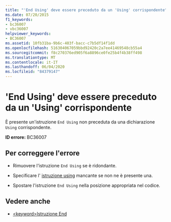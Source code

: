 ```yaml
---
title: "'End Using' deve essere preceduto da un 'Using' corrispondente"
ms.date: 07/20/2015
f1_keywords:
- bc36007
- vbc36007
helpviewer_keywords:
- BC36007
ms.assetid: 10fb31ba-9b6c-403f-bacc-c7b5df14f1dd
ms.openlocfilehash: 516304067059bbd92420c2a7ee41469548cb55a4
ms.sourcegitcommit: f8c270376ed905f6a8896ce0fe25b4f4b38ff498
ms.translationtype: MT
ms.contentlocale: it-IT
ms.lasthandoff: 06/04/2020
ms.locfileid: "84379147"
---
```

# <a name="end-using-must-be-preceded-by-a-matching-using"></a>'End Using' deve essere preceduto da un 'Using' corrispondente
È presente un'istruzione `End Using` non preceduta da una dichiarazione `Using` corrispondente.  
  
 **ID errore:** BC36007  
  
## <a name="to-correct-this-error"></a>Per correggere l'errore  
  
- Rimuovere l'istruzione `End Using` se è ridondante.  
  
- Specificare l' [istruzione using](../language-reference/statements/using-statement.md) mancante se non ne è presente una.  
  
- Spostare l'istruzione `End Using` nella posizione appropriata nel codice.  
  
## <a name="see-also"></a>Vedere anche

- [\<keyword>Istruzione End](../language-reference/statements/end-keyword-statement.md)
